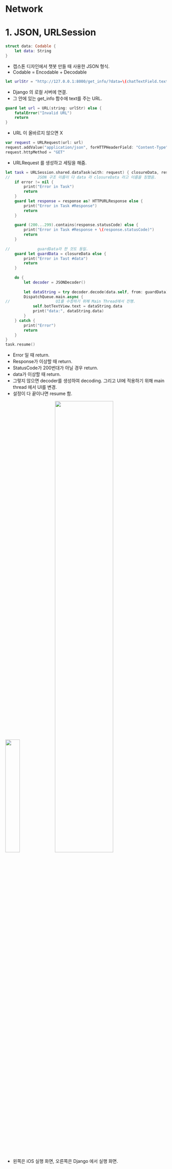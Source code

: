 Network
==========
# 1. JSON,  URLSession

```swift
struct data: Codable {
    let data: String
}

```
* 캡스톤 디자인에서 챗봇 만들 때 사용한 JSON 형식.
* Codable = Encodable + Decodable


```swift
let urlStr = "http://127.0.0.1:8000/get_info/?data=\(chatTextField.text!)".addingPercentEncoding(withAllowedCharacters: .urlQueryAllowed)!
```
* Django 의 로컬 서버에 연결.
* 그 안에 있는 get_info 함수에 text를 주는 URL.

```swift
guard let url = URL(string: urlStr) else {
    fatalError("Invalid URL")
    return
}
```
* URL 이 올바르지 않으면 X

```swift
var request = URLRequest(url: url)
request.addValue("application/json", forHTTPHeaderField: "Content-Type")
request.httpMethod = "GET"
```
* URLRequest 를 생성하고 세팅을 해줌.

```swift
let task = URLSession.shared.dataTask(with: request) { closureData, response, error in
//            JSON 구조 이름이 다 data 라 closureData 라고 이름을 칭했음.
    if error != nil {
        print("Error in Task")
        return
    }
    guard let response = response as? HTTPURLResponse else {
        print("Error in Task #Response")
        return
    }
    
    guard (200...299).contains(response.statusCode) else {
        print("Error in Task #Response + \(response.statusCode)")
        return
    }
    
//            guardData라 한 것도 동일.
    guard let guardData = closureData else {
        print("Error in Tast #data")
        return
    }
    
    do {
        let decoder = JSONDecoder()
        
        let dataString = try decoder.decode(data.self, from: guardData)
        DispatchQueue.main.async {
//                    UI를 수정하기 위해 Main Thread에서 진행.
            self.botTextView.text = dataString.data
            print("data:", dataString.data)
        }
    } catch {
        print("Error")
        return
    }
}
task.resume()
```
* Error 일 때 return.
* Response가 이상할 때 return.
* StatusCode가 200번대가 아닐 경우 return.
* data가 이상할 때 return.
* 그렇지 않으면 decoder를 생성하여 decoding. 그리고 UI에 적용하기 위해 main thread 에서 UI를 변경.
* 설정이 다 끝이나면 resume 함.

<img src = "https://user-images.githubusercontent.com/74225754/126426432-0bbb7ced-b84f-476b-8d2d-ec18c7195e86.png" width="30%" height="30%"> <img src = "https://user-images.githubusercontent.com/74225754/126426471-5430c52f-db60-43d5-b667-8e37459dad65.png" width="60%" height="60%">

* 왼쪽은 iOS 실행 화면, 오른쪽은 Django 에서 실행 화면.
